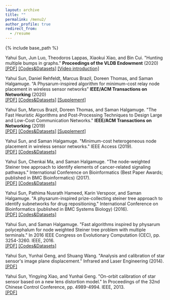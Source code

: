 ```yaml
---
layout: archive
title: ""
permalink: /menu2/
author_profile: true
redirect_from:
  - /resume
---
```


{% include base_path %}

Yahui Sun, Jun Luo, Theodoros Lappas, Xiaokui Xiao, and Bin Cui. "Hunting multiple bumps in graphs." <b>Proceedings of the VLDB Endowment</b> (2020) <br/> 
<a href="https://yahuisun.com/assets/hmbi2020.pdf" target="_blank" rel="nofollow">[PDF]</a> <a href="https://github.com/YahuiSun/bump_hunting" target="_blank" rel="nofollow">[Codes&Datasets]</a> <a href="https://www.youtube.com/watch?v=YmQA0ulNO8w" target="_blank" rel="nofollow">[Video introduction]</a>


Yahui Sun, Daniel Rehfeldt, Marcus Brazil, Doreen Thomas, and Saman Halgamuge. “A Physarum-inspired algorithm for minimum-cost relay node placement in wireless sensor networks” <b>IEEE/ACM Transactions on Networking</b> (2020) <br/> 
<a href="https://yahuisun.com/assets/apaf2020.pdf" target="_blank" rel="nofollow">[PDF]</a> <a href="https://github.com/YahuiSun/NWPTSTP" target="_blank" rel="nofollow">[Codes&Datasets]</a> <a href="https://yahuisun.com/assets/apaf2020_supplement.pdf" target="_blank" rel="nofollow">[Supplement]</a> 

Yahui Sun, Marcus Brazil, Doreen Thomas, and Saman Halgamuge. "The Fast Heuristic Algorithms and Post-Processing Techniques to Design Large and Low-Cost Communication Networks." <b>IEEE/ACM Transactions on Networking</b> (2019) <br/> 
<a href="https://yahuisun.com/assets/tfha2019.pdf" target="_blank" rel="nofollow">[PDF]</a> <a href="https://github.com/YahuiSun/The-M-instances-and-FGW-codes-for-PCSTP" target="_blank" rel="nofollow">[Codes&Datasets]</a>  <a href="https://yahuisun.com/assets/tfha2019_supplement.pdf" target="_blank" rel="nofollow">[Supplement]</a> 

Yahui Sun, and Saman Halgamuge. "Minimum-cost heterogeneous node placement in wireless sensor networks." IEEE Access (2019). <br/> 
<a href="https://yahuisun.com/assets/mhnp2019.pdf" target="_blank" rel="nofollow">[PDF]</a> <a href="https://github.com/YahuiSun/minimum-cost-heterogeneous-node-placement" target="_blank" rel="nofollow">[Codes&Datasets]</a>
      
Yahui Sun, Chenkai Ma, and Saman Halgamuge. "The node-weighted Steiner tree approach to identify elements of cancer-related signaling pathways." International Conference on Bioinformatics (Best Paper Awards; published in BMC Bioinformatics) (2017). <br/> 
<a href="https://yahuisun.com/assets/tnst2017.pdf" target="_blank" rel="nofollow">[PDF]</a> <a href="https://github.com/YahuiSun/node-weighted-protein-protein-interaction-network" target="_blank" rel="nofollow">[Codes&Datasets]</a>
      
Yahui Sun, Pathima Nusrath Hameed, Karin Verspoor, and Saman Halgamuge. "A physarum-inspired prize-collecting steiner tree approach to identify subnetworks for drug repositioning." International Conference on Bioinformatics (published in BMC Systems Biology) (2016). <br/> 
<a href="https://yahuisun.com/assets/apps2016.pdf" target="_blank" rel="nofollow">[PDF]</a> <a href="https://github.com/YahuiSun/Drug-Similarity-Network" target="_blank" rel="nofollow">[Codes&Datasets]</a>
      
Yahui Sun, and Saman Halgamuge. "Fast algorithms inspired by physarum polycephalum for node weighted Steiner tree problem with multiple terminals." In 2016 IEEE Congress on Evolutionary Computation (CEC), pp. 3254-3260. IEEE, 2016. <br/> 
<a href="https://yahuisun.com/assets/faib2016.pdf" target="_blank" rel="nofollow">[PDF]</a> <a href="https://github.com/YahuiSun/LNPO-to-find-Steiner-tree" target="_blank" rel="nofollow">[Codes&Datasets]</a>
      
Yahui Sun, Yunhai Geng, and Shuang Wang. "Analysis and calibration of star sensor's image plane displacement." Infrared and Laser Engineering (2014). <br/> 
<a href="https://yahuisun.com/assets/aaco2014.pdf" target="_blank" rel="nofollow">[PDF]</a>
      
Yahui Sun, Yingying Xiao, and Yunhai Geng. "On-orbit calibration of star sensor based on a new lens distortion model." In Proceedings of the 32nd Chinese Control Conference, pp. 4989-4994. IEEE, 2013. <br/> 
<a href="https://yahuisun.com/assets/ocos2013.pdf" target="_blank" rel="nofollow">[PDF]</a>
